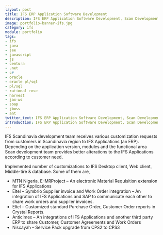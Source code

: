 ```yaml
---
layout: post
title: IFS ERP Application Software Development 
description: IFS ERP Application Software Development, Scan Development Team (June 2008 – July 2012) 
image: portfolio-banner-ifs.jpg
category: ifs
module: portfolio
tags:
- ifs
- java
- jee
- javascript
- js
- centura
- .net
- c#
- oracle
- oracle pl/sql
- pl/sql
- rational rose
- harvest
- jax-ws
- soap
- jboss
- ant
twitter_text: IFS ERP Application Software Development, Scan Development Team (June 2008 – July 2012).
introduction: IFS ERP Application Software Development, Scan Development Team (June 2008 – July 2012).
---
```


IFS Scandinavia development team receives various customization requests from customers in 
Scandinavia region to IFS Applications (an ERP). Depending on the application version, 
modules and the functional area Scan development team provides better alterations to the IFS 
Applications according to customer need.

Implemented number of customizations to IFS Desktop client, Web client, Middle-tire & 
database. Some of them are,

<ul><li>MTN Nigeria, E-MRProject – An electronic Material Requisition extension for IFS Applications
</li><li>Eltel – Symbrio Supplier invoice and Work Order integration – An integration of IFS Applications and SAP to communicate each other to share work orders and supplier invoices.
</li><li>Eltel – Customized standard Purchase Order, Customer Order reports in Crystal Reports.
</li><li>Anticimex – An integrations of IFS Applications and another third party ERP to share Customer, Customer Agreements and Work Orders
</li><li>Niscayah – Service Pack upgrade from CPS2 to CPS3
</li></ul>
